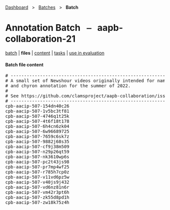[Dashboard](../../index.md)  &nbsp; > &nbsp; [Batches](../index.md)  &nbsp; > &nbsp; **Batch** 

# Annotation Batch &nbsp; ⎯ &nbsp; aapb-collaboration-21

[batch](index.md) | **files** | [content](content.md) | [tasks](tasks.md) | [use in evaluation](evaluation.md) 

#### Batch file content

<pre>
# --------------------------------------------------------------------------------
# A small set of Newshour videos originally intended for named entity, slate, 
# and chyron annotation for the summer of 2022.
#
# See https://github.com/clamsproject/aapb-collaboration/issues/21.
# --------------------------------------------------------------------------------
cpb-aacip-507-154dn40c26
cpb-aacip-507-1v5bc3tf81
cpb-aacip-507-4746q1t25k
cpb-aacip-507-4t6f18t178
cpb-aacip-507-6h4cn6zk04
cpb-aacip-507-6w96689725
cpb-aacip-507-7659c6sk7z
cpb-aacip-507-9882j68s35
cpb-aacip-507-cf9j38m509
cpb-aacip-507-n29p26qt59
cpb-aacip-507-nk3610wp6s
cpb-aacip-507-pc2t43js98
cpb-aacip-507-pr7mp4wf25
cpb-aacip-507-r785h7cp0z
cpb-aacip-507-v11vd6pz5w
cpb-aacip-507-v40js9j432
cpb-aacip-507-vd6nz81n6r
cpb-aacip-507-vm42r3pt6h
cpb-aacip-507-zk55d8pd1h
cpb-aacip-507-zw18k75z4h
</pre>

